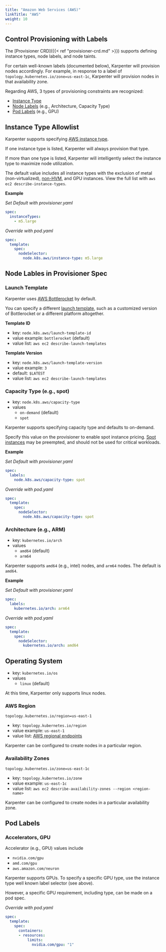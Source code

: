 ```yaml
---
title: "Amazon Web Services (AWS)"
linkTitle: "AWS"
weight: 10
---
```


## Control Provisioning with Labels

The [Provisioner CRD]({{< ref "provisioner-crd.md" >}}) supports defining
instance types, node labels, and node taints.

For certain well-known labels (documented below), Karpenter will provision
nodes accordingly. For example, in response to a label of
`topology.kubernetes.io/zone=us-east-1c`, Karpenter will provision nodes in
that availability zone.

Regarding AWS, 3 types of provisioning constraints are recognized: 
- [Instance Type](#instance-type-allowlist)
- [Node Labels](#node-lables-in-provisioner-spec) (e.g., Architecture, Capacity Type)
- [Pod Labels](#pod-labels) (e.g., GPU)

## Instance Type Allowlist

Karpenter supports specifying [AWS instance type](https://aws.amazon.com/ec2/instance-types/). 

If one instance type is listed, Karpenter will always provision that type.

If more than one type is listed, Karpenter will intelligently select the
instance type to maximize node utilization.

The default value includes all instance types with the exclusion of metal
(non-virtualized),
[non-HVM](https://docs.aws.amazon.com/AWSEC2/latest/UserGuide/virtualization_types.html),
and GPU instances. View the full list with `aws ec2 describe-instance-types`.

**Example**

*Set Default with provisioner.yaml*

```yaml
spec:
  instanceTypes:
    - m5.large
```

*Override with pod.yaml*

```yaml
spec:
  template:
    spec:
      nodeSelector:
        node.k8s.aws/instance-type: m5.large
```

## Node Lables in Provisioner Spec

### Launch Template

Karpenter uses [AWS Bottlerocket](https://aws.amazon.com/bottlerocket/) by default. 

You can specify a different [launch
template](https://docs.aws.amazon.com/AWSEC2/latest/UserGuide/ec2-launch-templates.html),
such as a customized version of Bottlerocket or a different platform
altogether.

**Template ID**
- key: `node.k8s.aws/launch-template-id`
- value example: `bottlerocket` (default)
- value list: `aws ec2 describe-launch-templates`

**Template Version**
- key: `node.k8s.aws/launch-template-version`
- value example: `3`
- default: `$LATEST`
- value list: `aws ec2 describe-launch-templates`

### Capacity Type (e.g., spot)

- key: `node.k8s.aws/capacity-type`
- values
  - `on-demand` (default)
  - `spot`

Karpenter supports specifying capacity type and defaults to on-demand.

Specify this value on the provisioner to enable spot instance pricing. [Spot
instances](https://aws.amazon.com/ec2/spot/) may be preempted, and should not
be used for critical workloads.

**Example**

*Set Default with provisioner.yaml*

```yaml
spec:
  labels: 
    node.k8s.aws/capacity-type: spot
```

*Override with pod.yaml*

```yaml
spec:
  template:
    spec:
      nodeSelector:
        node.k8s.aws/capacity-type: spot
```

### Architecture (e.g., ARM) 

- key: `kubernetes.io/arch`
- values
  - `amd64` (default)
  - `arm64`

Karpenter supports `amd64` (e.g., intel) nodes, and `arm64` nodes. The default
is `amd64`.

**Example**

*Set Default with provisioner.yaml*

```yaml
spec:
  labels: 
    kubernetes.io/arch: arm64
```

*Override with pod.yaml*

```yaml
spec:
  template:
    spec:
      nodeSelector:
        kubernetes.io/arch: amd64
```

## Operating System

- key: `kubernetes.io/os`
- values
  - `linux` (default)

At this time, Karpenter only supports linux nodes.

### AWS Region

`topology.kubernetes.io/region=us-east-1`

- key: `topology.kubernetes.io/region`
- value example: `us-east-1`
- value list: [AWS regional endpoints](https://docs.aws.amazon.com/general/latest/gr/rande.html)

Karpenter can be configured to create nodes in a particular region.

### Availability Zones

`topology.kubernetes.io/zone=us-east-1c`

- key: `topology.kubernetes.io/zone`
- value example: `us-east-1c`
- value list: `aws ec2 describe-availability-zones --region <region-name>`

Karpenter can be configured to create nodes in a particular availability zone.

## Pod Labels

### Accelerators, GPU 

Accelerator (e.g., GPU) values include
- `nvidia.com/gpu`
- `amd.com/gpu`
- `aws.amazon.com/neuron`

Karpenter supports GPUs. To specify a specific GPU type, use the instance type
well known label selector (see above).

However, a specific GPU requirement, including type, can be made on a pod spec.

*Override with pod.yaml*

```yaml
spec:
  template:
    spec:
      containers:
      - resources:
          limits:
            nvidia.com/gpu: "1"
```
